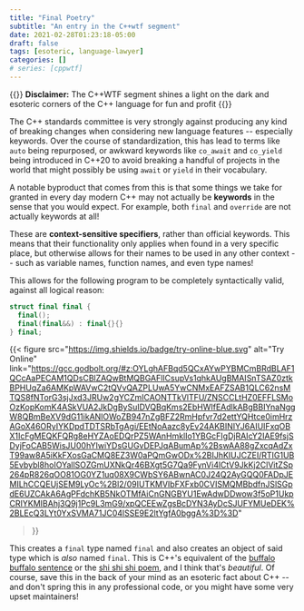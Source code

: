 ```yaml
---
title: "Final Poetry"
subtitle: "An entry in the C++wtf segment"
date: 2021-02-28T01:23:18-05:00
draft: false
tags: [esoteric, language-lawyer]
categories: []
# series: [cppwtf]
---
```


{{<info>}}
**Disclaimer:** The C++WTF segment shines a light on the dark and
esoteric corners of the C++ language for fun and profit
{{</info>}}

The C++ standards committee is very strongly against producing any kind of
breaking changes when considering new language features -- especially keywords.
Over the course of standardization, this has lead to terms like `auto` being
repurposed, or awkward keywords like `co_await` and `co_yield` being introduced
in C++20 to avoid breaking a handful of projects in the world that might
possibly be using `await` or `yield` in their vocabulary.

A notable byproduct that comes from this is that some things we take for granted
in every day modern C++ may not actually be **keywords** in the sense that you
would expect. For example, both `final` and `override` are not actually keywords
at all!

These are **context-sensitive specifiers**, rather than official keywords. This
means that their functionality only applies when found in a very specific place,
but otherwise allows for their names to be used in any other context -- such as
variable names, function names, and even type names!

This allows for the following program to be completely syntactically
valid, against all logical reason:

```cpp
struct final final {
  final();
  final(final&&) : final{}{}
} final;
```

{{< figure
  src="https://img.shields.io/badge/try-online-blue.svg"
  alt="Try Online"
  link="https://gcc.godbolt.org/#z:OYLghAFBqd5QCxAYwPYBMCmBRdBLAF1QCcAaPECAM1QDsCBlZAQwBtMQBGAFlICsupVs1qhkAUgBMAISnTSAZ0ztkBPHUqZa6AMKpWAVwC2tQVvQAZPLUwA5YwCNMxEAFZSAB1QLC62nsMTQS8fNTorG3sjJxd3JRUw2gYCZmICAONTTkVlTFU/ZNSCCLtHZ0EFFLSMoOzKopKomK4ASkVUA2JkDgBySuIDVQBqKms2EbHWIfEAdlkABgBBIYnaNggW8QBmBeXV9dG11ikANlOWoZB947nZgBFZ2RmHpfvr7d2ettYQHtce0imHrzAGoX46ORyIYKDpdTDTSRbTgAgi/EEtNoAazc8yEv24AKBINIYJ6AIUIFxqOBX1IcFgMEQKFQRg8eHYZAoEDQrPZ5WAnHmklIo1YBGcFIgDjRAIcY2IAE9fsjSDyjFoCAB5WisJU00hYIwiYDsGUGvDEPJqABumAp%2BswAA88gZxcqAdZxT99aw8A5iKkFXosGaCMQ8EZ3W0aPQmGwODx%2BIJhKIUJCZEI/RTIG1UB5Evbybl8hoIOYallSOZGmUXNkQr46BXgt5G7Qa9FynVi4lCtV9JkKj2ClVitZSp264pR826qOO81OG0YZ1uq08X9CWbSY6ABwnAC0J24Q2AyGQQ0FADpJEMILhCCQEUjSEM9LyOc%2Bl2/09IUTKMVIbFXFxb0CVISMQMBbdfnJSlSGpdE6UZCAkA6AgPFdchKB5NkOTMfAiCnGNGBYU1EwAdwDDwow3f5oP1UkpCRIYKMIBAhj3Q9j1Pc9L3mG9/xpQCEEwZgsBcDYN3AyDcSJUFYMUeDEK%2BLEcQ3LYt0YxSVMA71JC04lSSE9E2ltYgfA0bggA%3D%3D"
>}}

This creates a `final` type named `final` and also creates an object of said
type which is _also_ named `final`. This is C++'s equivalent of the
[buffalo buffalo sentence](https://en.wikipedia.org/wiki/Buffalo_buffalo_Buffalo_buffalo_buffalo_buffalo_Buffalo_buffalo)
or the [shi shi shi poem](https://en.wikipedia.org/wiki/Lion-Eating_Poet_in_the_Stone_Den),
and I think that's _beautiful_. Of course, save this in the back of your mind as
an esoteric fact about C++ -- and don't spring this in any professional code, or
you might have some very upset maintainers!

